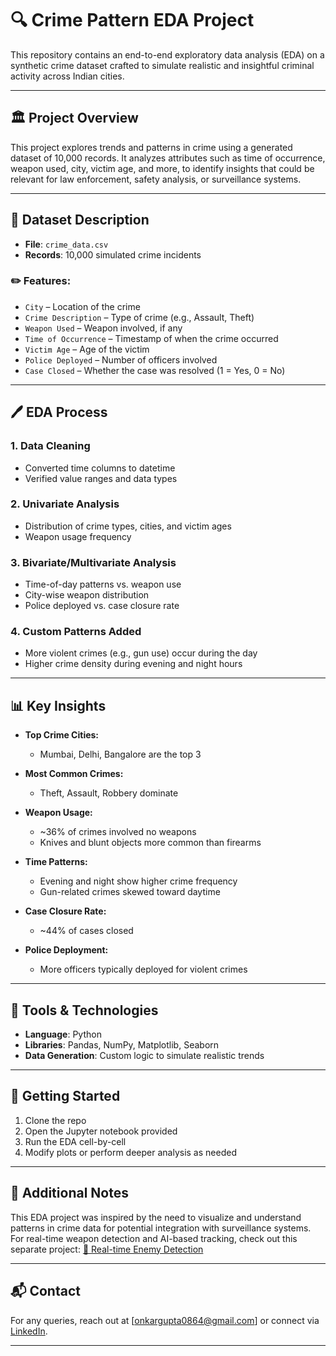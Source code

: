 # 🔍 Crime Pattern EDA Project

This repository contains an end-to-end exploratory data analysis (EDA) on a synthetic crime dataset crafted to simulate realistic and insightful criminal activity across Indian cities.

---

## 🏛️ Project Overview

This project explores trends and patterns in crime using a generated dataset of 10,000 records. It analyzes attributes such as time of occurrence, weapon used, city, victim age, and more, to identify insights that could be relevant for law enforcement, safety analysis, or surveillance systems.

---

## 🔢 Dataset Description

* **File**: `crime_data.csv`
* **Records**: 10,000 simulated crime incidents

### ✏️ Features:

* `City` – Location of the crime
* `Crime Description` – Type of crime (e.g., Assault, Theft)
* `Weapon Used` – Weapon involved, if any
* `Time of Occurrence` – Timestamp of when the crime occurred
* `Victim Age` – Age of the victim
* `Police Deployed` – Number of officers involved
* `Case Closed` – Whether the case was resolved (1 = Yes, 0 = No)

---

## 🖊️ EDA Process

### 1. **Data Cleaning**

* Converted time columns to datetime
* Verified value ranges and data types

### 2. **Univariate Analysis**

* Distribution of crime types, cities, and victim ages
* Weapon usage frequency

### 3. **Bivariate/Multivariate Analysis**

* Time-of-day patterns vs. weapon use
* City-wise weapon distribution
* Police deployed vs. case closure rate

### 4. **Custom Patterns Added**

* More violent crimes (e.g., gun use) occur during the day
* Higher crime density during evening and night hours

---

## 📊 Key Insights

* **Top Crime Cities:**

  * Mumbai, Delhi, Bangalore are the top 3

* **Most Common Crimes:**

  * Theft, Assault, Robbery dominate

* **Weapon Usage:**

  * \~36% of crimes involved no weapons
  * Knives and blunt objects more common than firearms

* **Time Patterns:**

  * Evening and night show higher crime frequency
  * Gun-related crimes skewed toward daytime

* **Case Closure Rate:**

  * \~44% of cases closed

* **Police Deployment:**

  * More officers typically deployed for violent crimes

---

## 📅 Tools & Technologies

* **Language**: Python
* **Libraries**: Pandas, NumPy, Matplotlib, Seaborn
* **Data Generation**: Custom logic to simulate realistic trends

---

## 🚀 Getting Started

1. Clone the repo
2. Open the Jupyter notebook provided
3. Run the EDA cell-by-cell
4. Modify plots or perform deeper analysis as needed

---

## 💼 Additional Notes

This EDA project was inspired by the need to visualize and understand patterns in crime data for potential integration with surveillance systems. For real-time weapon detection and AI-based tracking, check out this separate project:
[🔗 Real-time Enemy Detection](https://github.com/r4kno/The_God-s_Eye)

---
## 📬 Contact

For any queries, reach out at [onkargupta0864@gmail.com] or connect via [LinkedIn](https://www.linkedin.com/in/onkar-gupta-6398ba264/).

---

